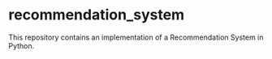 # recommendation_system
This repository contains an implementation of a Recommendation System in Python.
